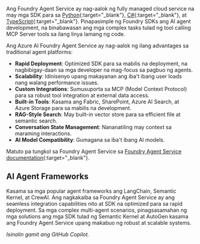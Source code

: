 Ang Foundry Agent Service ay nag-aalok ng fully managed cloud service na may mga SDK para sa [Python](https://learn.microsoft.com/azure/ai-services/agents/quickstart?pivots=programming-language-python-azure){:target="_blank"}, [C#](https://learn.microsoft.com/azure/ai-services/agents/quickstart?pivots=programming-language-csharp){:target="_blank"}, at [TypeScript](https://learn.microsoft.com/azure/ai-foundry/agents/quickstart?pivots=programming-language-typescript){:target="_blank"}. Pinapasimple ng Foundry SDKs ang AI agent development, na binabawasan ang mga complex tasks tulad ng tool calling MCP Server tools sa ilang linya lamang ng code.

Ang Azure AI Foundry Agent Service ay nag-aalok ng ilang advantages sa traditional agent platforms:

- **Rapid Deployment**: Optimized SDK para sa mabilis na deployment, na nagbibigay-daan sa mga developer na mag-focus sa pagbuo ng agents.  
- **Scalability**: Idinisenyo upang makayanan ang iba't ibang user loads nang walang performance issues.  
- **Custom Integrations**: Sumusuporta sa MCP (Model Context Protocol) para sa robust tool integration at external data access.  
- **Built-in Tools**: Kasama ang Fabric, SharePoint, Azure AI Search, at Azure Storage para sa mabilis na development.  
- **RAG-Style Search**: May built-in vector store para sa efficient file at semantic search.  
- **Conversation State Management**: Nananatiling may context sa maraming interactions.  
- **AI Model Compatibility**: Gumagana sa iba't ibang AI models.

Matuto pa tungkol sa Foundry Agent Service sa [Foundry Agent Service documentation](https://learn.microsoft.com/azure/ai-services/agents/overview){:target="_blank"}.

## AI Agent Frameworks

Kasama sa mga popular agent frameworks ang LangChain, Semantic Kernel, at CrewAI. Ang nagkakaiba sa Foundry Agent Service ay ang seamless integration capabilities nito at SDK na optimized para sa rapid deployment. Sa mga complex multi-agent scenarios, pinagsasamahan ng mga solutions ang mga SDK tulad ng Semantic Kernel at AutoGen kasama ang Foundry Agent Service upang makabuo ng robust at scalable systems.

*Isinalin gamit ang GitHub Copilot.*
